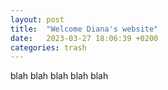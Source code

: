 ```yaml
---
layout: post
title:  "Welcome Diana's website"
date:   2023-03-27 18:06:39 +0200
categories: trash
---
```

blah blah blah blah blah

